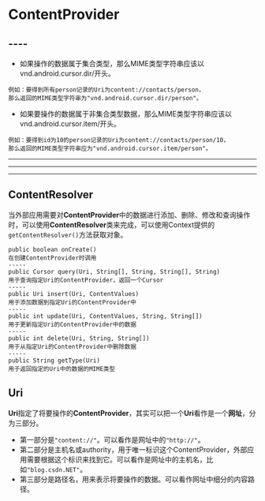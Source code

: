 # ContentProvider


## ----

* 如果操作的数据属于集合类型，那么MIME类型字符串应该以vnd.android.cursor.dir/开头。

```
例如：要得到所有person记录的Uri为content://contacts/person，
那么返回的MIME类型字符串为"vnd.android.cursor.dir/person"。

```
* 如果要操作的数据属于非集合类型数据，那么MIME类型字符串应该以vnd.android.cursor.item/开头。

```
例如：要得到id为10的person记录的Uri为content://contacts/person/10，
那么返回的MIME类型字符串应为"vnd.android.cursor.item/person"。
```

***
---
___

## ContentResolver

当外部应用需要对**ContentProvider**中的数据进行添加、删除、修改和查询操作时，可以使用**ContentResolver**类来完成，可以使用Context提供的``getContentResolver()``方法获取对象。

```
public boolean onCreate() 
在创建ContentProvider时调用
-----
public Cursor query(Uri, String[], String, String[], String) 
用于查询指定Uri的ContentProvider，返回一个Cursor
-----
public Uri insert(Uri, ContentValues)
用于添加数据到指定Uri的ContentProvider中
-----
public int update(Uri, ContentValues, String, String[])
用于更新指定Uri的ContentProvider中的数据
-----
public int delete(Uri, String, String[]) 
用于从指定Uri的ContentProvider中删除数据
-----
public String getType(Uri) 
用于返回指定的Uri中的数据的MIME类型

```

## Uri

**Uri**指定了将要操作的**ContentProvider**，其实可以把一个**Uri**看作是一个**网址**，分为三部分。

* 第一部分是``"content://"``。可以看作是网址中的``"http://"``。
* 第二部分是主机名或authority，用于唯一标识这个ContentProvider，外部应用需要根据这个标识来找到它。可以看作是网址中的主机名，比如``"blog.csdn.NET"``。
* 第三部分是路径名，用来表示将要操作的数据。可以看作网址中细分的内容路径。





